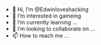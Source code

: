 - 👋 Hi, I’m @Edwinloveshacking
- 👀 I’m interested in gameing
- 🌱 I’m currently learning ...
- 💞️ I’m looking to collaborate on ...
- 📫 How to reach me ...

<!---
Edwinloveshacking/Edwinloveshacking is a ✨ special ✨ repository because its `README.md` (this file) appears on your GitHub profile.
You can click the Preview link to take a look at your changes.
--->
